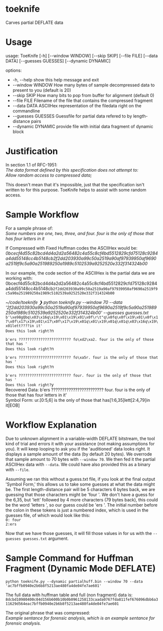 # toeknife
Carves partial DEFLATE data

# Usage
usage: ToeKnife [-h] [--window WINDOW] [--skip SKIP] [--file FILE] [--data DATA] [--guesses GUESSES]
                [--dynamic DYNAMIC]

options:
  - -h, --help         show this help message and exit
  - --window WINDOW    How many bytes of sample decompressed data to present to you (default is 20)
  - --skip SKIP        How many bits to pop from buffer for alignment (default 0)
  - --file FILE        Filename of the file that contains the compressed fragment
  - --data DATA        ASCIIHex representation of the filedata right on the commandline
  - --guesses GUESSES  Guessfile for partial data refered to by length-distance pairs
  - --dynamic DYNAMIC  provide file with initial data fragment of dynamic block

# Justification
In section 1.1 of RFC-1951:  
*The data format defined by this specification does not attempt to:*  
*Allow random access to compressed data;*  

This doesn't mean that it's impossible, just that the specification isn't written to for this purpose. ToeKnife helps to assist with some random access.

# Sample Workflow
For a sample phrase of:  
*Some numbers are one, two, three, and four. four is the only of those that has four letters in it*  

If Compressed with Fixed Huffman codes the ASCIIHex would be:
*0bcecf4d55c82bcd4d4a2d2a56482c4a55c8cf4bd5512829cfd75128c9284a4dd55148cc4b5148cb2f2dd203930a99c50a2519a90af97939950af9690a2519f9c5a90a251989250a1989c5102539a9252520e332f314324b00*  

In our example, the code section of the ASCIIHex is the partial data we are working with:
0bcecf4d55c82bcd4d4a2d2a56482c4a55c8cf4bd5512829cfd75128c9284a4dd55148cc4b5148cb`2f2dd203930a99c50a2519a90af97939950af9690a2519f9c5a90a251989250a1989c5102539a9252520e332f314324b00`

*~/code/toeknife ❯ python toeknife.py --window 70 --data '2f2dd203930a99c50a2519a90af97939950af9690a2519f9c5a90a251989250a1989c5102539a9252520e332f314324b00' --guesses guesses.txt*
`b'\xe98gQbq\x03\x16q\x19\x01\x19\x01\x0f\r\t"q\x0fq\x0f\x19\x01\x0f\x17\x0f\x17\x19\x01\x17\x0f\x17\x19\x01q\x01\x19\x01q\x01q\x03\x16q\x19\x01lett????in it'`  
`Does this look right?`n  

`b'ers ???????????????????????? fo\xd2\xa2. four is the only of those that has '`  
`Does this look right?`n  

`b'ers ???????????????????????? fo\xa5r. four is the only of those that has '`  
`Does this look right?`n  

`b'ers ???????????????????????? four. four is the only of those that has '`  
`Does this look right?`y  
Recovered Data: b'ers ???????????????????????? four. four is the only of those that has four letters in it'  
Symbol Form:    ur.[0:5,6] is the only of those that has[1:6,35]lett[2:4,79]in it[EOB]

# Workflow Explanation
Due to unknown alignment in a variable-width DEFLATE bitstream, the tool kind of trial and errors it with your assistance (not making assumptions for you). It will keep looping to ask you if the 'auditioned' data looks right. It displays a sample amount of the data (by default 20 bytes). We overrode that sample amount to 70 bytes with `--window 70`. We then fed it the partial ASCIIHex data with `--data`. We could have also provided this as a binary with `--file`.  

Assuming we ran this without a guess.txt file, if you look at the final output 'Symbol Form,' this allows us to take some guesses at what the data might be. The first length-distance pair will be 5 characters 6 bytes back, we are guessing that those characters might be 'four '. We don't have a guess for the 6,35, but 'lett' followed by 4 more characters (79 bytes back), this could be the word 'letters ', so our guess could be 'ers '. The initial number before the colon in these tokens is just a numbered index, which is used in the guesses file, of which would look like this:  
`0: four`  
`2:ers `  

Now that we have those guesses, it will fill those values in for us with the `--guesses guesses.txt` argument.

# Sample Command for Huffman Fragment (Dynamic Mode DEFLATE)
`python toeknife.py --dynamic partialhuff.bin --window 70 --data 'ac7bffb0940e2b6b8f5213ae480fa4de04fe7ae601'`  

The full data with huffman table and full (non fragment) data is:  
`8dcbd10980400c04d156b600b10b0b0961258133caada0767fda811fef676096dbb6a311629d564eac7bffb0940e2b6b8f5213ae480fa4de04fe7ae601`  

The original phrase that was compressed:  
*Example sentance for forensic analysis, which is an example sentance for forensic analysis.*
